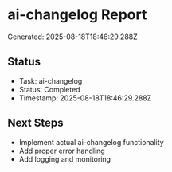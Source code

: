 # ai-changelog Report

Generated: 2025-08-18T18:46:29.288Z

## Status
- Task: ai-changelog
- Status: Completed
- Timestamp: 2025-08-18T18:46:29.288Z

## Next Steps
- Implement actual ai-changelog functionality
- Add proper error handling
- Add logging and monitoring
